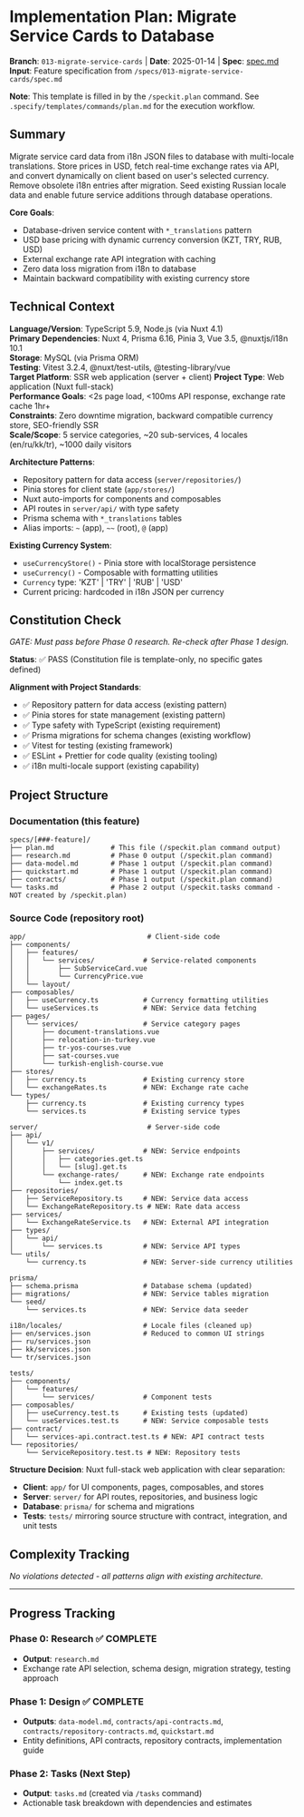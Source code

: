 # Implementation Plan: Migrate Service Cards to Database

**Branch**: `013-migrate-service-cards` | **Date**: 2025-01-14 | **Spec**: [spec.md](./spec.md)
**Input**: Feature specification from `/specs/013-migrate-service-cards/spec.md`

**Note**: This template is filled in by the `/speckit.plan` command. See `.specify/templates/commands/plan.md` for the execution workflow.

## Summary

Migrate service card data from i18n JSON files to database with multi-locale translations. Store prices in USD, fetch real-time exchange rates via API, and convert dynamically on client based on user's selected currency. Remove obsolete i18n entries after migration. Seed existing Russian locale data and enable future service additions through database operations.

**Core Goals**:
- Database-driven service content with `*_translations` pattern
- USD base pricing with dynamic currency conversion (KZT, TRY, RUB, USD)
- External exchange rate API integration with caching
- Zero data loss migration from i18n to database
- Maintain backward compatibility with existing currency store

## Technical Context

**Language/Version**: TypeScript 5.9, Node.js (via Nuxt 4.1)  
**Primary Dependencies**: Nuxt 4, Prisma 6.16, Pinia 3, Vue 3.5, @nuxtjs/i18n 10.1  
**Storage**: MySQL (via Prisma ORM)  
**Testing**: Vitest 3.2.4, @nuxt/test-utils, @testing-library/vue  
**Target Platform**: SSR web application (server + client)
**Project Type**: Web application (Nuxt full-stack)  
**Performance Goals**: <2s page load, <100ms API response, exchange rate cache 1hr+  
**Constraints**: Zero downtime migration, backward compatible currency store, SEO-friendly SSR  
**Scale/Scope**: 5 service categories, ~20 sub-services, 4 locales (en/ru/kk/tr), ~1000 daily visitors

**Architecture Patterns**:
- Repository pattern for data access (`server/repositories/`)
- Pinia stores for client state (`app/stores/`)
- Nuxt auto-imports for components and composables
- API routes in `server/api/` with type safety
- Prisma schema with `*_translations` tables
- Alias imports: `~` (app), `~~` (root), `@` (app)

**Existing Currency System**:
- `useCurrencyStore()` - Pinia store with localStorage persistence
- `useCurrency()` - Composable with formatting utilities
- `Currency` type: 'KZT' | 'TRY' | 'RUB' | 'USD'
- Current pricing: hardcoded in i18n JSON per currency

## Constitution Check

_GATE: Must pass before Phase 0 research. Re-check after Phase 1 design._

**Status**: ✅ PASS (Constitution file is template-only, no specific gates defined)

**Alignment with Project Standards**:
- ✅ Repository pattern for data access (existing pattern)
- ✅ Pinia stores for state management (existing pattern)
- ✅ Type safety with TypeScript (existing requirement)
- ✅ Prisma migrations for schema changes (existing workflow)
- ✅ Vitest for testing (existing framework)
- ✅ ESLint + Prettier for code quality (existing tooling)
- ✅ i18n multi-locale support (existing capability)

## Project Structure

### Documentation (this feature)

```
specs/[###-feature]/
├── plan.md              # This file (/speckit.plan command output)
├── research.md          # Phase 0 output (/speckit.plan command)
├── data-model.md        # Phase 1 output (/speckit.plan command)
├── quickstart.md        # Phase 1 output (/speckit.plan command)
├── contracts/           # Phase 1 output (/speckit.plan command)
└── tasks.md             # Phase 2 output (/speckit.tasks command - NOT created by /speckit.plan)
```

### Source Code (repository root)

```
app/                              # Client-side code
├── components/
│   ├── features/
│   │   └── services/            # Service-related components
│   │       ├── SubServiceCard.vue
│   │       └── CurrencyPrice.vue
│   └── layout/
├── composables/
│   ├── useCurrency.ts           # Currency formatting utilities
│   └── useServices.ts           # NEW: Service data fetching
├── pages/
│   └── services/                # Service category pages
│       ├── document-translations.vue
│       ├── relocation-in-turkey.vue
│       ├── tr-yos-courses.vue
│       ├── sat-courses.vue
│       └── turkish-english-course.vue
├── stores/
│   ├── currency.ts              # Existing currency store
│   └── exchangeRates.ts         # NEW: Exchange rate cache
└── types/
    ├── currency.ts              # Existing currency types
    └── services.ts              # Existing service types

server/                           # Server-side code
├── api/
│   └── v1/
│       ├── services/            # NEW: Service endpoints
│       │   ├── categories.get.ts
│       │   └── [slug].get.ts
│       └── exchange-rates/      # NEW: Exchange rate endpoints
│           └── index.get.ts
├── repositories/
│   ├── ServiceRepository.ts     # NEW: Service data access
│   └── ExchangeRateRepository.ts # NEW: Rate data access
├── services/
│   └── ExchangeRateService.ts   # NEW: External API integration
├── types/
│   └── api/
│       └── services.ts          # NEW: Service API types
└── utils/
    └── currency.ts              # NEW: Server-side currency utilities

prisma/
├── schema.prisma                # Database schema (updated)
├── migrations/                  # NEW: Service tables migration
└── seed/
    └── services.ts              # NEW: Service data seeder

i18n/locales/                    # Locale files (cleaned up)
├── en/services.json             # Reduced to common UI strings
├── ru/services.json
├── kk/services.json
└── tr/services.json

tests/
├── components/
│   └── features/
│       └── services/            # Component tests
├── composables/
│   ├── useCurrency.test.ts      # Existing tests (updated)
│   └── useServices.test.ts      # NEW: Service composable tests
├── contract/
│   └── services-api.contract.test.ts # NEW: API contract tests
└── repositories/
    └── ServiceRepository.test.ts # NEW: Repository tests
```

**Structure Decision**: Nuxt full-stack web application with clear separation:
- **Client**: `app/` for UI components, pages, composables, and stores
- **Server**: `server/` for API routes, repositories, and business logic
- **Database**: `prisma/` for schema and migrations
- **Tests**: `tests/` mirroring source structure with contract, integration, and unit tests

## Complexity Tracking

_No violations detected - all patterns align with existing architecture._

---

## Progress Tracking

### Phase 0: Research ✅ COMPLETE
- **Output**: `research.md`
- Exchange rate API selection, schema design, migration strategy, testing approach

### Phase 1: Design ✅ COMPLETE
- **Outputs**: `data-model.md`, `contracts/api-contracts.md`, `contracts/repository-contracts.md`, `quickstart.md`
- Entity definitions, API contracts, repository contracts, implementation guide

### Phase 2: Tasks (Next Step)
- **Output**: `tasks.md` (created via `/tasks` command)
- Actionable task breakdown with dependencies and estimates
